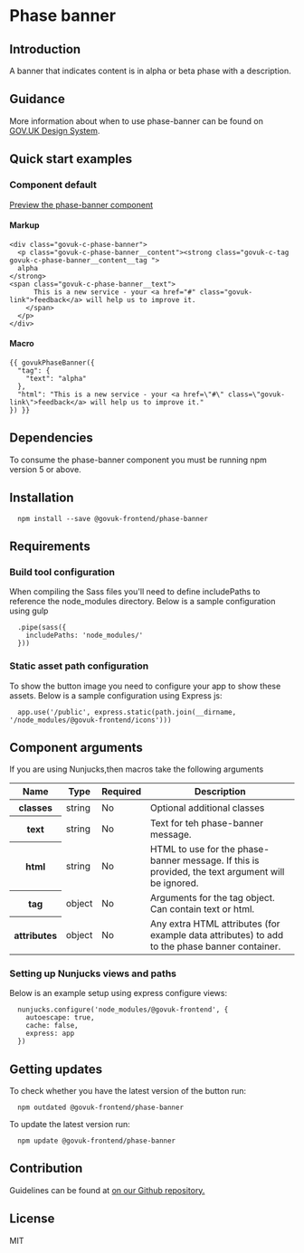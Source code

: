 # Phase banner

## Introduction

A banner that indicates content is in alpha or beta phase with a description.

## Guidance

More information about when to use phase-banner can be found on [GOV.UK Design System](https://govuk-design-system-production.cloudapps.digital/components/phase-banner "Guidance on the use of Phase banner on GOV.UK Design System").

## Quick start examples

### Component default

[Preview the phase-banner component](http://govuk-frontend-review.herokuapp.com/components/phase-banner/preview)

#### Markup

    <div class="govuk-c-phase-banner">
      <p class="govuk-c-phase-banner__content"><strong class="govuk-c-tag govuk-c-phase-banner__content__tag ">
      alpha
    </strong>
    <span class="govuk-c-phase-banner__text">
          This is a new service - your <a href="#" class="govuk-link">feedback</a> will help us to improve it.
        </span>
      </p>
    </div>

#### Macro

    {{ govukPhaseBanner({
      "tag": {
        "text": "alpha"
      },
      "html": "This is a new service - your <a href=\"#\" class=\"govuk-link\">feedback</a> will help us to improve it."
    }) }}

## Dependencies

To consume the phase-banner component you must be running npm version 5 or above.

## Installation

      npm install --save @govuk-frontend/phase-banner

## Requirements

### Build tool configuration

When compiling the Sass files you'll need to define includePaths to reference the node_modules directory. Below is a sample configuration using gulp

      .pipe(sass({
        includePaths: 'node_modules/'
      }))

### Static asset path configuration

To show the button image you need to configure your app to show these assets. Below is a sample configuration using Express js:

      app.use('/public', express.static(path.join(__dirname, '/node_modules/@govuk-frontend/icons')))

## Component arguments

If you are using Nunjucks,then macros take the following arguments

<table class="govuk-c-table">

<thead class="govuk-c-table__head">

<tr class="govuk-c-table__row">

<th class="govuk-c-table__header" scope="col">Name</th>

<th class="govuk-c-table__header" scope="col">Type</th>

<th class="govuk-c-table__header" scope="col">Required</th>

<th class="govuk-c-table__header" scope="col">Description</th>

</tr>

</thead>

<tbody class="govuk-c-table__body">

<tr class="govuk-c-table__row">

<th class="govuk-c-table__header" scope="row">classes</th>

<td class="govuk-c-table__cell ">string</td>

<td class="govuk-c-table__cell ">No</td>

<td class="govuk-c-table__cell ">Optional additional classes</td>

</tr>

<tr class="govuk-c-table__row">

<th class="govuk-c-table__header" scope="row">text</th>

<td class="govuk-c-table__cell ">string</td>

<td class="govuk-c-table__cell ">No</td>

<td class="govuk-c-table__cell ">Text for teh phase-banner message.</td>

</tr>

<tr class="govuk-c-table__row">

<th class="govuk-c-table__header" scope="row">html</th>

<td class="govuk-c-table__cell ">string</td>

<td class="govuk-c-table__cell ">No</td>

<td class="govuk-c-table__cell ">HTML to use for the phase-banner message. If this is provided, the text argument will be ignored.</td>

</tr>

<tr class="govuk-c-table__row">

<th class="govuk-c-table__header" scope="row">tag</th>

<td class="govuk-c-table__cell ">object</td>

<td class="govuk-c-table__cell ">No</td>

<td class="govuk-c-table__cell ">Arguments for the tag object. Can contain text or html.</td>

</tr>

<tr class="govuk-c-table__row">

<th class="govuk-c-table__header" scope="row">attributes</th>

<td class="govuk-c-table__cell ">object</td>

<td class="govuk-c-table__cell ">No</td>

<td class="govuk-c-table__cell ">Any extra HTML attributes (for example data attributes) to add to the phase banner container.</td>

</tr>

</tbody>

</table>

### Setting up Nunjucks views and paths

Below is an example setup using express configure views:

      nunjucks.configure('node_modules/@govuk-frontend', {
        autoescape: true,
        cache: false,
        express: app
      })

## Getting updates

To check whether you have the latest version of the button run:

      npm outdated @govuk-frontend/phase-banner

To update the latest version run:

      npm update @govuk-frontend/phase-banner

## Contribution

Guidelines can be found at [on our Github repository.](https://github.com/alphagov/govuk-frontend/blob/master/CONTRIBUTING.md "link to contributing guidelines on our github repository")

## License

MIT